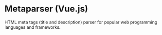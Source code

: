 # Metaparser (Vue.js)
HTML meta tags (title and description) parser for popular web programming languages and frameworks.
